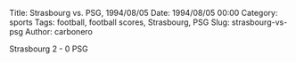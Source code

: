 Title: Strasbourg vs. PSG, 1994/08/05
Date: 1994/08/05 00:00
Category: sports
Tags: football, football scores, Strasbourg, PSG
Slug: strasbourg-vs-psg
Author: carbonero


Strasbourg 2 - 0 PSG
